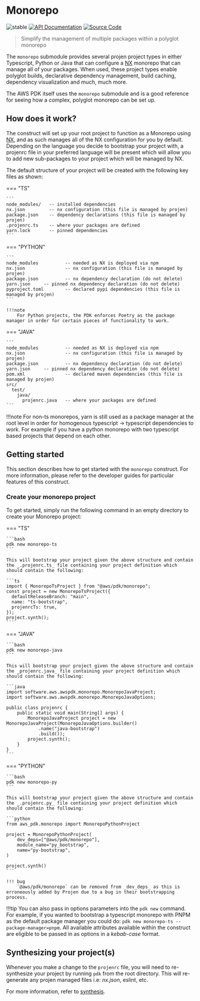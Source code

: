 # Monorepo

![stable](https://img.shields.io/badge/stability-stable-green.svg)
[![API Documentation](https://img.shields.io/badge/view-API_Documentation-blue.svg)](../../api/typescript/monorepo/index.md)
[![Source Code](https://img.shields.io/badge/view-Source_Code-blue.svg)](https://github.com/aws/aws-pdk/tree/mainline/packages/monorepo)

> Simplify the management of multiple packages within a polyglot monorepo

The `monorepo` submodule provides several projen project types in either Typescript, Python or Java that can configure a [NX](https://nx.dev/getting-started/intro) monorepo that can manage all of your packages. When used, these project types enable polyglot builds, declarative dependency management, build caching, dependency visualization and much, much more.

The AWS PDK itself uses the `monorepo` submodule and is a good reference for seeing how a complex, polyglot monorepo can be set up.

## How does it work?

The construct will set up your root project to function as a Monorepo using [NX](https://nx.dev/getting-started/intro), and as such manages all of the NX configuration for you by default. Depending on the language you decide to bootstrap your project with, a projenrc file in your preferred language will be present which will allow you to add new sub-packages to your project which will be managed by NX.

The default structure of your project will be created with the following key files as shown:

=== "TS"

    ```
    node_modules/   -- installed dependencies
    nx.json         -- nx configuration (this file is managed by projen)
    package.json    -- dependency declarations (this file is managed by projen)
    .projenrc.ts    -- where your packages are defined
    yarn.lock       -- pinned dependencies
    ```

=== "PYTHON"

    ```
    node_modules          -- needed as NX is deployed via npm
    nx.json               -- nx configuration (this file is managed by projen)
    package.json          -- nx dependency declaration (do not delete)
    yarn.json     -- pinned nx dependency declaration (do not delete)
    pyproject.toml        -- declared pypi dependencies (this file is managed by projen)
    ```

    !!!note
        For Python projects, the PDK enforces Poetry as the package manager in order for certain pieces of functionality to work.

=== "JAVA"

    ```
    node_modules          -- needed as NX is deployed via npm
    nx.json               -- nx configuration (this file is managed by projen)
    package.json          -- nx dependency declaration (do not delete)
    yarn.json     -- pinned nx dependency declaration (do not delete)
    pom.xml               -- declared maven dependencies (this file is managed by projen)
    src/
      test/
        java/
          projenrc.java   -- where your packages are defined
    ```

!!!note
    For non-ts monorepos, yarn is still used as a package manager at the root level in order for homogenous typescript -> typescript dependencies to work. For example if you have a python monorepo with two typescript based projects that depend on each other.

## Getting started

This section describes how to get started with the `monorepo` construct. For more information, please refer to the developer guides for particular features of this construct.

### Create your monorepo project

To get started, simply run the following command in an empty directory to create your Monorepo project:

=== "TS"

    ```bash
    pdk new monorepo-ts
    ```

    This will bootstrap your project given the above structure and contain the _.projenrc.ts_ file containing your project definition which should contain the following:

    ```ts
    import { MonorepoTsProject } from "@aws/pdk/monorepo";
    const project = new MonorepoTsProject({
      defaultReleaseBranch: "main",
      name: "ts-bootstrap",
      projenrcTs: true,
    });
    project.synth();
    ```

=== "JAVA"

    ```bash
    pdk new monorepo-java
    ```

    This will bootstrap your project given the above structure and contain the _projenrc.java_ file containing your project definition which should contain the following:

    ```java
    import software.aws.awspdk.monorepo.MonorepoJavaProject;
    import software.aws.awspdk.monorepo.MonorepoJavaOptions;

    public class projenrc {
        public static void main(String[] args) {
            MonorepoJavaProject project = new MonorepoJavaProject(MonorepoJavaOptions.builder()
                .name("java-bootstrap")
                .build());
            project.synth();
        }
    }
    ```

=== "PYTHON"

    ```bash
    pdk new monorepo-py
    ```

    This will bootstrap your project given the above structure and contain the _.projenrc.py_ file containing your project definition which should contain the following:

    ```python
    from aws_pdk.monorepo import MonorepoPythonProject

    project = MonorepoPythonProject(
        dev_deps=["@aws/pdk/monorepo"],
        module_name="py_bootstrap",
        name="py-bootstrap",
    )

    project.synth()
    ```

    !!! bug
        `@aws/pdk/monorepo` can be removed from _dev_deps_ as this is erroneously added by Projen due to a bug in their bootstrapping process.

!!!tip
    You can also pass in options parameters into the `pdk new` command. For example, if you wanted to bootstrap a typescript monorepo with PNPM as the default package manager you could do: `pdk new monorepo-ts --package-manager=pnpm`. All available attributes available within the construct are eligible to be passed in as options in a _kebab-case_ format.

## Synthesizing your project(s)

Whenever you make a change to the `projenrc` file, you will need to re-synthesize your project by running `pdk` from the root directory. This will re-generate any projen managed files i.e: _nx.json_, eslint, etc.

For more information, refer to [synthesis](./synthesis.md).
